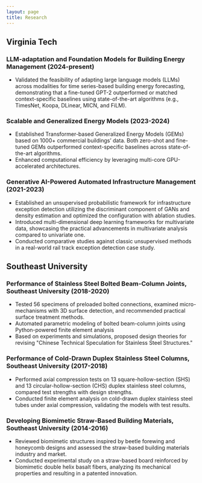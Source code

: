 ```yaml
---
layout: page
title: Research
---
```


## Virginia Tech

### LLM-adaptation and Foundation Models for Building Energy Management	(2024-present)
- Validated the feasibility of adapting large language models (LLMs) across modalities for time series-based building energy forecasting, demonstrating that a fine-tuned GPT-2 outperformed or matched context-specific baselines using state-of-the-art algorithms (e.g., TimesNet, Koopa, DLinear, MICN, and FiLM).

### Scalable and Generalized Energy Models 	(2023-2024)
- Established Transformer-based Generalized Energy Models (GEMs) based on 1000+ commercial buildings’ data. Both zero-shot and fine-tuned GEMs outperformed context-specific baselines across state-of-the-art algorithms.
- Enhanced computational efficiency by leveraging multi-core GPU-accelerated architectures.

### Generative AI-Powered Automated Infrastructure Management	(2021-2023)
- Established an unsupervised probabilistic framework for infrastructure exception detection utilizing the discriminant component of GANs and density estimation and optimized the configuration with ablation studies.
- Introduced multi-dimensional deep learning frameworks for multivariate data, showcasing the practical advancements in multivariate analysis compared to univariate one. 
- Conducted comparative studies against classic unsupervised methods in a real-world rail track exception detection case study.

## Southeast University	

### Performance of Stainless Steel Bolted Beam-Column Joints, Southeast University	(2018-2020)
- Tested 56 specimens of preloaded bolted connections, examined micro-mechanisms with 3D surface detection, and recommended practical surface treatment methods.
- Automated parametric modeling of bolted beam-column joints using Python-powered finite element analysis
- Based on experiments and simulations, proposed design theories for revising "Chinese Technical Speculation for Stainless Steel Structures."

### Performance of Cold-Drawn Duplex Stainless Steel Columns, Southeast University	(2017-2018)
- Performed axial compression tests on 13 square-hollow-section (SHS) and 13 circular-hollow-section (CHS) duplex stainless steel columns, compared test strengths with design strengths.
- Conducted finite element analysis on cold-drawn duplex stainless steel tubes under axial compression, validating the models with test results.

### Developing Biomimetic Straw-Based Building Materials, Southeast University	(2014-2016)
- Reviewed biomimetic structures inspired by beetle forewing and honeycomb designs and assessed the straw-based building materials industry and market.
- Conducted experimental study on a straw-based board reinforced by biomimetic double helix basalt fibers, analyzing its mechanical properties and resulting in a patented innovation.

